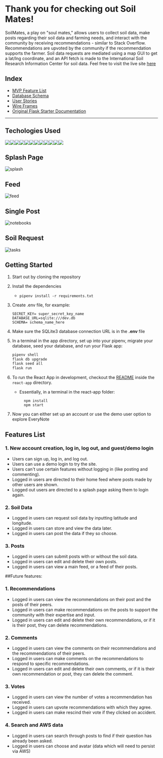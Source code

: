 
# Thank you for checking out Soil Mates!

SoilMates, a play on "soul mates," allows users to collect soil data, make posts regarding their soil data and farming needs, and interact with the community by receiving recommendations - similar to Stack Overflow. Recommendations are upvoted by the community if the recommendation supports the farmer. Soil data requests are mediated using a map GUI to get a lat/lng coordinate, and an API fetch is made to the International Soil Research Information Center for soil data. 
Feel free to visit the live site [here](https://soilmates.onrender.com/)

## Index
* [MVP Feature List](https://github.com/taystacksattack/SoilMates/wiki/Features-List)
* [Database Schema](https://github.com/taystacksattack/SoilMates/wiki/Database-Schema)
* [User Stories](https://github.com/taystacksattack/SoilMates/wiki/User-Stories)
* [Wire Frames](https://github.com/taystacksattack/SoilMates/wiki/Wireframes)
* [Original Flask Starter Documentation](https://github.com/taystacksattack/EveryNote/wiki/Original-Flask-Starter-Documentation)

---------------------

## Techologies Used
<img src="https://img.shields.io/badge/JavaScript-323330?style=for-the-badge&logo=javascript&logoColor=F7DF1E" /><img
src="https://img.shields.io/badge/Python-3776AB?style=for-the-badge&logo=Python&logoColor=white" /><img src="https://img.shields.io/badge/Node.js-339933?style=for-the-badge&logo=nodedotjs&logoColor=white" /><img src="https://img.shields.io/badge/Sqlalchemy-000000?style=for-the-badge&logo=Sqlalchemy&logoColor=white" /><img src="https://img.shields.io/badge/PostgreSQL-316192?style=for-the-badge&logo=postgresql&logoColor=white" /><img src="https://img.shields.io/badge/HTML5-E34F26?style=for-the-badge&logo=html5&logoColor=white" /><img src="https://img.shields.io/badge/CSS3-1572B6?style=for-the-badge&logo=css3&logoColor=white" /><img src="https://img.shields.io/badge/React-20232A?style=for-the-badge&logo=react&logoColor=61DAFB" /><img src="https://img.shields.io/badge/Redux-593D88?style=for-the-badge&logo=redux&logoColor=white" /><img src="https://img.shields.io/badge/mapbox-000000?style=for-the-badge&logo=mapbox&logoColor=white" /><img src="https://img.shields.io/badge/GitHub-100000?style=for-the-badge&logo=github&logoColor=white" /><img src="https://img.shields.io/badge/Render-46E3B7?style=for-the-badge&logo=Render&logoColor=white" />

## Splash Page
![splash](https://github.com/taystacksattack/SoilMates/blob/trueMain/splashpage.png)

## Feed
![feed](https://github.com/taystacksattack/SoilMates/blob/trueMain/feed.png)

## Single Post
![notebooks](https://github.com/taystacksattack/SoilMates/blob/trueMain/singlepost.png)

## Soil Request
![tasks](https://github.com/taystacksattack/SoilMates/blob/trueMain/soilrequest.png)

## Getting Started

1. Start out by cloning the repository
2. Install the dependencies
    * `pipenv install -r requirements.txt`
3. Create .env file, for example:
     ```
     SECRET_KEY= super_secret_key_name
     DATABASE_URL=sqlite:///dev.db
     SCHEMA= schema_name_here
     ```
4. Make sure the SQLite3 database connection URL is in the **.env** file
5. In a terminal in the app directory,  set up into your pipenv, migrate your database, seed your database, and run your Flask app:

   ```bash
   pipenv shell
   flask db upgrade
   flask seed all
   flask run
   ```

6. To run the React App in development, checkout the [README](./react-app/README.md) inside the `react-app` directory.
     * Essentially, in a terminal in the react-app folder:
         ```
           npm install
           npm start
         ```
7. Now you can either set up an account or use the demo user option to explore EveryNote

## Features List 

### 1. New account creation, log in, log out, and guest/demo login
  * Users can sign up, log in, and log out.
  * Users can use a demo login to try the site.
  * Users can't use certain features without logging in (like posting and commenting).
  * Logged in users are directed to their home feed where posts made by other users are shown.
  * Logged out users are directed to a splash page asking them to login again.

### 2. Soil Data
  * Logged in users can request soil data by inputting latitude and longitude.
  * Logged in users can store and view the data later.
  * Logged in users can post the data if they so choose.

### 3. Posts
  * Logged in users can submit posts with or without the soil data.
  * Logged in users can edit and delete their own posts.
  * Logged in users can view a main feed, or a feed of their posts.

##Future features:
### 1. Recommendations
  * Logged in users can view the recommendations on their post and the posts of their peers.
  * Logged in users can make recommendations on the posts to support the community with their expertise and input.
  * Logged in users can edit and delete their own recommendations, or if it is their post, they can delete recommendations.

### 2. Comments
  * Logged in users can view the comments on their recommendations and the recommendations of their peers.
  * Logged in users can make comments on the recommendations to respond to specific recommendations.
  * Logged in users can edit and delete their own comments, or if it is their own recommendation or post, they can delete the comment.

### 3. Votes
  * Logged in users can view the number of votes a recommendation has received.
  * Logged in users can upvote recommendations with which they agree.
  * Logged in users can make rescind their vote if they clicked on accident.

### 4. Search and AWS data
  * Logged in users can search through posts to find if their question has already been asked.
  * Logged in users can choose and avatar (data which will need to persist via AWS)


 
